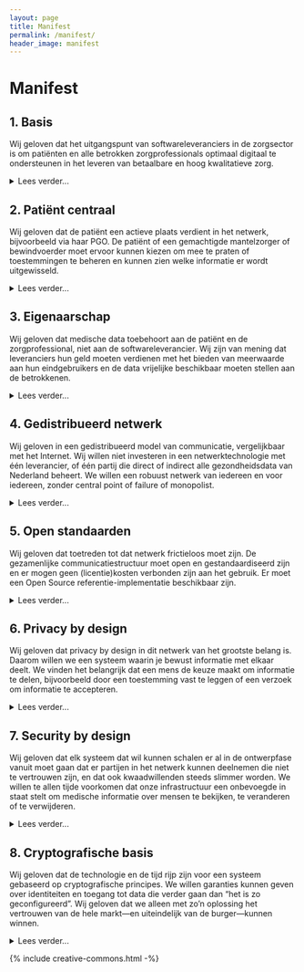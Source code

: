 ```yaml
---
layout: page
title: Manifest
permalink: /manifest/
header_image: manifest
---
```


# Manifest

## 1. Basis

Wij geloven dat het uitgangspunt van softwareleveranciers in de zorgsector is om patiënten en alle betrokken zorgprofessionals optimaal digitaal te ondersteunen in het leveren van betaalbare en hoog kwalitatieve zorg.

<p><details markdown="1"><summary>Lees verder...</summary>

Het stroomlijnen van communicatie door middel van technologie speelt een steeds belangrijkere rol in het zorgproces. Er sterven patiënten door toediening van verkeerde medicijnen. Er worden mensen tegen hun zin in gereanimeerd. Een gebrek aan snelle en eenvoudige toegang tot zorggegevens heeft grote invloed op de levens van mensen.

Met de toenemende vergrijzing en de hogere verwachtingen aan de kwaliteit van de geleverde zorg, is een naadloze integratie van zorgsystemen een noodzaak. Op deze manier houden we kosten in de hand, ook in de toekomst en beperken we fouten tot een minimum.

Patiënten en zorgverleners hebben daarom goede technische ondersteuning nodig om optimaal samen te werken, en wij geloven dat het de taak van softwareleveranciers is om deze uitdaging aan te gaan.

Software leveranciers hebben daarom belang bij het gezamenlijk ontwikkelen van een gedeelde infrastructuur. Deze infrastructuur is ondersteunend aan de behoefte tot samenwerking, die open en eenvoudig is, maar ook rekening houdt met de privacy van de burger.

De rest van de standpunten in dit manifest werken verschillende aspecten van deze gedachte verder uit.

</details></p>


## 2. Patiënt centraal

Wij geloven dat de patiënt een actieve plaats verdient in het netwerk, bijvoorbeeld via haar PGO. De patiënt of een gemachtigde mantelzorger of bewindvoerder moet ervoor kunnen kiezen om mee te praten of toestemmingen te beheren en kunnen zien welke informatie er wordt uitgewisseld.

<p><details markdown="1"><summary>Lees verder...</summary>

Van het doorgeven van de meterstanden tot een weekendje uit boeken: technologie stelt mensen in staat om meer en meer zaken zelf te regelen en in de gaten te houden. Maar in de zorg leveren we onszelf over aan de professional en moeten we vervolgens hopen dat onze belangen behartigd worden.

De verhouding tussen arts en patient is al jaren aan het veranderen. Met slimme ehealth oplossingen, zelfmetingen en PGOs zal de patient een actievere rol kunnen innemen in zijn eigen gezondheid. Het zwaartepunt van zorg zal zich gaan verplaatsen van behandelen naar meer preventie. Daarom hebben we softwareapplicaties nodig die de patiënt in staat stelt om mee te praten, toestemmingen te beheren en te zien welke informatie er wordt uitgewisseld tussen de betrokken partijen.

Het MedMij project maakt een duidelijk onderscheid tussen communicatie van zorgverleners onderling en communicatie tussen de zorginstelling en de patiënt. Wij zien het geheel meer als één netwerk van individuën die communiceren rondom een ziektebeeld of episode. Wel zien we PGOs als de logische plaats voor de patiënt om deel te nemen in dit netwerk.

We zijn ons ervan bewust dat er grenzen zitten aan de betrokkenheid van de patiënt. Er zullen ongetwijfeld mensen zijn die geen behoefte hebben aan die betrokkenheid, of daar niet toe in staat zijn. Daarom moet het systeem ook kunnen functioneren zonder dat de patiënt deel uitmaakt van het gesprek. Ook zien we de meerwaarde in van de mogelijkheid tot ruggespraak. Maar dat er ook mensen voor kiezen om geen auto te kopen weerhoudt ons er niet van om een uitgebreid en veilig wegennet te organiseren.

Behalve de patiënt zelf kan het natuurlijk ook zijn dat een mantelzorger danwel bewindvoerder de regie heeft over het zorgproces. Daarom kunnen volgens ons niet alleen zorgverleners maar ook personen zonder medische achtergrond betrokken worden in het netwerk.

</details></p>


## 3. Eigenaarschap

Wij geloven dat medische data toebehoort aan de patiënt en de zorgprofessional, niet aan de softwareleverancier. Wij zijn van mening dat leveranciers hun geld moeten verdienen met het bieden van meerwaarde aan hun eindgebruikers en de data vrijelijke beschikbaar moeten stellen aan de betrokkenen.

<p><details markdown="1"><summary>Lees verder...</summary>

In onze visie zijn softwareleveranciers enkel de hoeders van medische data. Niet de eigenaren. Zij hebben de verantwoordelijkheid om die data goed en veilig te beheren, en toegang daartoe zo te organiseren dat alleen de juiste personen erbij kunnen.

Maar als voldaan is aan die basale hygiëne-factor en een gemachtigde persoon zich meldt, dan is het volgens ons niet aan de leverancier om die persoon toegang te weigeren, of daar kosten aan te verbinden. Uiteindelijk geloven wij dat medische data toebehoort aan de patiënt en de zorgverleners, en dat zij bepalen wat ermee gebeurt.

Er zijn bedrijven die een businessmodel hanteren waarin betaald moet worden voor het ophalen of uitwisselen van data, of waarin het dataminen van de gegevens zelf een meerwaarde oplevert. In zulke scenario’s is de patiënt of de zorgverlener dus niet de gebruiker, maar een koe die wordt gemolken om het product te verkrijgen.

Om onze doelstelling te bereiken dat patiënten en zorgverleners optimaal kunnen samenwerken zijn wij van mening dat medische data daar naar toe moet bewegen waar zij nodig is. Daarom vinden we dat deze data kosteloos beschikbaar gesteld moet worden in het netwerk van betrokken en geautoriseerde gebruikers.

Softwareleveranciers kunnen geld verdienen door systemen te bouwen met een duidelijke meerwaarde voor eindgebruikers, en concurreren op het structureren en visualiseren van de gegevens. Op die manier houden we de belangen zuiver.

</details></p>


## 4. Gedistribueerd netwerk

Wij geloven in een gedistribueerd model van communicatie, vergelijkbaar met het Internet. Wij willen niet investeren in een netwerktechnologie met één leverancier, of één partij die direct of indirect alle gezondheidsdata van Nederland beheert. We willen een robuust netwerk van iedereen en voor iedereen, zonder central point of failure of monopolist.

<p><details markdown="1"><summary>Lees verder...</summary>

Als we het hebben over een gedeelde infrastructuur om data uit te wisselen dan komt al snel de vraag: wie gaat dat dan bouwen en onderhouden?

Wij zijn van mening dat we dat samen moeten doen. Door samen open standaarden te ontwikkelen (zie het volgende punt) op basis waarvan we een gedistribueerd, decentraal netwerk kunnen bouwen. Daarmee is elke softwareleverancier mede-eigenaar van een stukje van het netwerk ter grootte van zijn marktaandeel, en groeit die verantwoordelijkheid dus mee met de opbrengsten.

Daarom gaan we enkel op zoek naar technische oplossingen die op die manier schalen. Te denken valt aan de infrastructuur van het Internet, maar ook aan Bitcoin, Bittorrent, het Tor netwerk en vergelijkbare technologische innovaties.

Een belangrijk voordeel van deze aanpak is dat we niet in de situatie belanden dat er één partij is in Nederland die de medische data van heel het land beheert. Zo’n partij zou direct een monopolie hebben en veel te veel invloed vergaren. Ook wordt het vanzelfsprekend een zeer aantrekkelijk doelwit voor hackers.

Ook minimaliseert een gedistribueerde structuur de kans op systeem-brede verstoringen en DDOS aanvallen, waardoor zorgverleners niet bij medische data kunnen of elkaar niet kunnen bereiken. “Het Internet” is nooit kapot, het is hooguit soms niet te bereiken vanuit jouw perspectief omdat jouw provider zijn zaakjes niet op orde heeft.

Wij geloven dat investeren in een gedistribueerde infrastructuur heel veel problemen als sneeuw voor de zon kan laten verdwijnen. Laten we een netwerk bouwen van iedereen, voor iedereen.

</details></p>


## 5. Open standaarden

Wij geloven dat toetreden tot dat netwerk frictieloos moet zijn. De gezamenlijke communicatiestructuur moet open en gestandaardiseerd zijn en er mogen geen (licentie)kosten verbonden zijn aan het gebruik. Er moet een Open Source referentie-implementatie beschikbaar zijn.

<p><details markdown="1"><summary>Lees verder...</summary>

Het nut van open standaarden heeft zich de afgelopen decennia wel bewezen. Dankzij open standaarden weet elk navigatiesysteem waar het zich bevindt, doet elke USB stick het op elke computer en kunnen we iedereen een mailtje sturen, onafhankelijk van bij wie ze die e-mail dienst afnemen.

Daarnaast stellen open standaarden en Open Source ons in staat om op een veel hoger kwaliteitsniveau te werken. Het bedrijfsleven en de academische wereld werken bijvoorbeeld samen in het onderzoeken van cryptografische standaarden en hun implementaties. Daardoor doen we onze bankzaken tegenwoordig allemaal met een gerust hart online.

Tenslotte maken we het met open standaarden, en zelfs een Open Source referentie-implementatie, eenvoudiger en goedkoper voor andere partijen om zich bij ons netwerk te voegen. Daarmee wordt het aantal patiënten en zorgverleners dat we in staat stellen om optimaal samen te werken snel groter.

Wij gaan daarom enkel op zoek naar technische oplossingen gebaseerd op open standaarden. En als we zelf standaarden moeten ontwikkelen dan zullen we dat ook op die manier doen.

</details></p>


## 6. Privacy by design

Wij geloven dat privacy by design in dit netwerk van het grootste belang is. Daarom willen we een systeem waarin je bewust informatie met elkaar deelt. We vinden het belangrijk dat een mens de keuze maakt om informatie te delen, bijvoorbeeld door een toestemming vast te leggen of een verzoek om informatie te accepteren.

<p><details markdown="1"><summary>Lees verder...</summary>

Als we een nationaal (of mogelijk zelfs internationaal) systeem gaan ontwerpen voor het uitwisselen van medische gegevens van miljoenen mensen, dan moeten we dat veilig en op basis van de juiste uitgangspunten doen.

Wij zijn van mening dat we de privacy van patiënten alleen kunnen waarborgen door een systeem te bouwen waar toestemmingen al in het ontwerp zitten ingebakken. Het zou nooit mogelijk moeten zijn om informatie op te halen waar je niet expliciet toestemming voor hebt gekregen door een mens.

Om dat mogelijk en gebruiksvriendelijk te maken willen we actief informatie te delen met een andere persoon in het netwerk. Dit betekent in de praktijk dat je een toestemming klaarzet dat die andere persoon gemachtigd is om de betreffende informatie te bekijken, waarvan de ander ook wordt genotificeerd. Ook willen we gebruikers in staat stellen om aan anderen in hun netwerk het verzoek te sturen om zo’n toestemming af te geven.

Daarbij is het van het grootste belang dat deze toestemmingen onweerlegbaar zijn en worden afgedwongen in het fundament van het netwerk. Ook moeten we ervoor waken dat aan de hand van alleen de toestemmingen niet al relaties kunnen worden afgeleid die medische feiten verraden.

Een andere vraag die we ons moeten stellen is hoe we de hoeveelheid uitgewisselde informatie zoveel mogelijk kunnen beperken. Geef je toestemming om je hele dossier te delen, of alleen wat er relevant is voor je gebroken been?

Bij elke stap die we zetten moeten we onszelf de vraag blijven stellen: welke impact heeft deze keuze op de privacy van miljoenen mensen?

</details></p>


## 7. Security by design

Wij geloven dat elk systeem dat wil kunnen schalen er al in de ontwerpfase vanuit moet gaan dat er partijen in het netwerk kunnen deelnemen die niet te vertrouwen zijn, en dat ook kwaadwillenden steeds slimmer worden. We willen te allen tijde voorkomen dat onze infrastructuur een onbevoegde in staat stelt om medische informatie over mensen te bekijken, te veranderen of te verwijderen.

<p><details markdown="1"><summary>Lees verder...</summary>

Systemen worden vandaag de dag vaak ontworpen als een walled garden. Binnen het netwerk staan we alleen partijen toe die we vertrouwen, en eenmaal binnen kun je naar hartelust alle data opvragen die je nodig hebt.

Wij vrezen dat zo’n netwerk niet gaat schalen. Als je een netwerk bouwt waar je alleen partijen toegang toe kunt geven die je kent en vertrouwt dan wordt het opeens heel belangrijk wie de toegang beheert en wat voor certificeringen deelnemende partijen hebben. Daarnaast is het maar de vraag of alle mensen die bij die verschillende partijen werken ook echt te vertrouwen zijn, en hoe groter het netwerk wordt, hoe lastiger dat hard te maken is.

Wij willen daarom een andere aanpak hanteren, waarbij we er vanuit gaan dat ook partijen binnen het netwerk in principe niet vertrouwd worden. Dat kunnen we doen omdat we gaan werken met persoonlijke identiteiten en toestemmingen, op basis waarvan toegang verleend wordt tot data.

Het uitgangspunt van ons netwerk moet zijn dat we de beveiliging in het fundament inbouwen, en we daarom makkelijk leveranciers toegang kunnen geven (low barrier to entry) omdat we zeker weten dat deelnemers niet in staat zijn om onbevoegd informatie op te halen.

</details></p>


## 8. Cryptografische basis

Wij geloven dat de technologie en de tijd rijp zijn voor een systeem gebaseerd op cryptografische principes. We willen garanties kunnen geven over identiteiten en toegang tot data die verder gaan dan “het is zo geconfigureerd”. Wij geloven dat we alleen met zo’n oplossing het vertrouwen van de hele markt—en uiteindelijk van de burger—kunnen winnen.

<p><details markdown="1"><summary>Lees verder...</summary>

Identiteit zou in ons netwerk niet iets moeten zijn dat per systeem wordt beheerd door duizenden systeembeheerders verspreid over het land. Dat introduceert immers ook duizenden points of failure.

Identiteit is iets dat je persoonlijk inbrengt, een unieke sleutel op basis waarvan je te herkennen bent, toestemmingen kunt ondertekenen, en jouw eigen gegevens kunt ontsleutelen. Dankzij die unieke sleutel kunnen we onomstotelijk aantonen door wie toestemmingen zijn afgegeven en wie het verzoek doet om data op te halen uit een ander systeem.

Om die unieke sleutel een hogere betrouwbaarheid te geven lijkt het ons fantastisch als die terug te herleiden is tot een identiteit die is afgegeven door een instantie die erover gaat, zoals bijvoorbeeld een gemeente of het BIG register.

Alleen op die manier kunnen we af van het probleem dat softwareleveranciers en zorginstellingen elkaar (terecht) niet vertrouwen in het beheren van identiteiten en rechten. Daarom zijn we alleen op zoek naar gedistribueerde technologie die dit mogelijk maakt.

</details></p>

{% include creative-commons.html -%}
